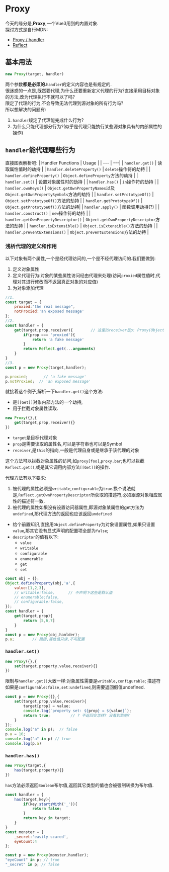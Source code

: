 # Proxy
今天的缘分是,**Proxy**,一个Vue3用到的内置对象.  
探讨方式是自行MDN:
* [Proxy / handler](https://developer.mozilla.org/en-US/docs/Web/JavaScript/Reference/Global_Objects/Proxy/Proxy)
* [Reflect](https://developer.mozilla.org/en-US/docs/Web/JavaScript/Reference/Global_Objects/Reflect)

## 基本用法
```js
new Proxy(target, handler)
```
两个参数**都是必须的**.`handler`的定义内容也是有规定的.  
很迷惑的一点是,既然要代理,为什么还要重新定义代理的行为?直接采用目标对象的方法,改为代理执行不就可以了吗?  
限定了代理的行为,不会导致无法代理到源对象的所有行为吗?  
所以想解决的问题有:
1. `handler`规定了代理能完成什么行为?
2. 为什么只能代理部分行为?(似乎是代理只能执行某些源对象具有的内部属性的操作)

## `handler`能代理哪些行为
直接图表解析吧:
| Handler Functions   | Usage |
| ---  | ---|
|  `handler.get()`  | 读取属性值时的劫持  |
|  `handler.deleteProperty()`  | `delete`操作符的劫持 |
|  `handler.defineProperty()`  | `Object.defineProperty`方法的劫持 |
|   `handler.set()` | 设置对象属性时的劫持 |
|   `handler.has()` | `in`操作符的劫持 |
|   `handler.ownKeys()` | `Object.getOwnPropertyNames`以及`Object.getOwnPropertySymbols`方法的劫持 |
|   `handler.setPrototypeOf()` | `Object.setPrototypeOf()`方法的劫持 |
|  `handler.getPrototypeOf()`  | `Object.getPrototypeOf()`方法的劫持|
|  `handler.apply()`  | 函数调用劫持(?) |
|  `handler.construct()`  | `new`操作符的劫持 |
|  `handler.getOwnPropertyDescriptor()`  | `Object.getOwnPropertyDescriptor`方法的劫持  |
|   `handler.isExtensible()` | `Object.isExtensible()`方法的劫持 |
|   `handler.preventExtensions()` | `Object.preventExtensions`方法的劫持 |

### 浅析代理的定义和作用
以下对象有两个属性,一个是经代理访问的,一个是不经代理访问的.我们要做到:
1. 定义对象属性
2. 定义代理行为:对象的某些属性访问经由代理来处理(访问`proxied`属性值时,代理对其进行修改而不返回真正对象的对应值)
3. 为对象添加代理


```js
//1.
const target = {
    proxied:"the real message",
    notProxied:'an exposed message'
};
//2.
const handler = {
    get(target,prop,receiver){        // 这里的receiver是p: Proxy(Object)
        if(prop === 'proxied'){
            return 'a fake message'
        }
        return Reflect.get(...arguments)
    }
}
//3.
const p = new Proxy(target,handler);

p.proxied;       // 'a fake message'
p.notProxied;  // 'an exposed message'
```

就接着这个例子,解析一下`handler.get()`这个方法:  
* 是`[[Get]]`对象内部方法的一个劫持,
* 用于拦截对象属性读取.

```js
new Proxy({},{
    get(target,prop,receiver){}
})
```
* `target`是目标代理对象
* `prop`是需要读取的属性名,可以是字符串也可以是Symbol
* `receiver`,是`this`的指向,一般是代理自身或是继承于该代理的对象

这个方法可以拦截对象属性的访问,如`proxy[foo]`,`proxy.bar`;也可以拦截`Reflect.get()`,或是其它调用内部方法`[[Get]]`的操作.

代理方法有以下要求:
1. 被代理的属性必须是`writable`,`configurable`为`true`.换个说法就是,`Reflect.getOwnPropertyDescriptor`所获取的描述符,必须跟源对象相应属性的描述符一致.
2. 被代理的属性如果没有设置访问器属性,即源对象某属性的get方法为`undefined`,那代理方法的返回也应该返回`undefined`

* 给个前置知识,直接用`Object.defineProperty`为对象设置属性,如果只设置`value`,那其它没有显式声明的配置项全部为`false`;
* `descriptor`的值有以下:
    * `value`
    * `writable`
    * `configurable`
    * `enumerable`
    * `get`
    * `set`
```js
const obj = {};
Object.defineProperty(obj,'a',{
    value:[1,2,3],
    // writable:false,      // 不声明下这些是默认值
    // enumerable:false,
    // configurable:false,
});
const handler = {
    get(target,prop){
        return [5,6,7]
    }
}
const p = new Proxy(obj,hanlder);
p.a;        // 报错,属性值只读,不可配置
```

### `handler.set()`
```js
new Proxy({},{
    set(target,property,value,receiver){}
})
```
限制与`handler.get()`大致一样:对象属性需要是`writable,configurable`; 描述符如果是`configurable:false,set:undefined`,则需要返回假值undefined.

```js
const p = new Proxy({},{
    set(target,prop,value,receiver){
        target[prop] = value;
        console.log(`property set: ${prop} = ${value}`);
        return true;         // ? 不返回会怎样? 没看到影响?
    }
});
console.log("a" in p);  // false
p.a = 10;
console.log("a" in p) // true
console.log(p.a)
```

### `handler.has()`
```js
new Proxy(target,{
    has(target,property){}
})
```
`has`方法必须返回`Boolean`布尔值,返回其它类型的值也会被强制转换为布尔值.

```js
const handler = {
    has(target,key){
        if(key.startsWith('_')){
            return false;
        }
        return key in target;
    }
}
const monster = {
    _secret:'easily scared',
    eyeCount:4
};

const p = new Proxy(monster,handler);
"eyeCount" in p; // true
"_secret" in p; // false
```